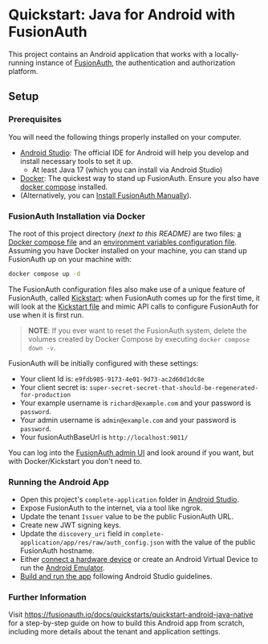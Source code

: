 # Quickstart: Java for Android with FusionAuth
This project contains an Android application that works with a locally-running instance of [FusionAuth](https://fusionauth.io/), the authentication and authorization platform.

## Setup

### Prerequisites
You will need the following things properly installed on your computer.

- [Android Studio](https://developer.android.com/studio): The official IDE for Android will help you develop and install necessary tools to set it up.
  - At least Java 17 (which you can install via Android Studio)
- [Docker](https://www.docker.com): The quickest way to stand up FusionAuth. Ensure you also have [docker compose](https://docs.docker.com/compose/) installed.
- (Alternatively, you can [Install FusionAuth Manually](https://fusionauth.io/docs/v1/tech/installation-guide/)).

### FusionAuth Installation via Docker

The root of this project directory _(next to this README)_ are two files: [a Docker compose file](./docker-compose.yml) and an [environment variables configuration file](./.env). Assuming you have Docker installed on your machine, you can stand up FusionAuth up on your machine with:

```bash
docker compose up -d
```

The FusionAuth configuration files also make use of a unique feature of FusionAuth, called [Kickstart](https://fusionauth.io/docs/v1/tech/installation-guide/kickstart): when FusionAuth comes up for the first time, it will look at the [Kickstart file](./kickstart/kickstart.json) and mimic API calls to configure FusionAuth for use when it is first run.

> **NOTE**: If you ever want to reset the FusionAuth system, delete the volumes created by Docker Compose by executing `docker compose down -v`.

FusionAuth will be initially configured with these settings:

* Your client Id is: `e9fdb985-9173-4e01-9d73-ac2d60d1dc8e`
* Your client secret is: `super-secret-secret-that-should-be-regenerated-for-production`
* Your example username is `richard@example.com` and your password is `password`.
* Your admin username is `admin@example.com` and your password is `password`.
* Your fusionAuthBaseUrl is `http://localhost:9011/`

You can log into the [FusionAuth admin UI](http://localhost:9011/admin) and look around if you want, but with Docker/Kickstart you don't need to.

### Running the Android App

- Open this project's `complete-application` folder in [Android Studio](https://developer.android.com/studio).
- Expose FusionAuth to the internet, via a tool like ngrok.
- Update the tenant `Issuer` value to be the public FusionAuth URL.
- Create new JWT signing keys.
- Update the `discovery_uri` field in `complete-application/app/res/raw/auth_config.json` with the value of the public FusionAuth hostname.
- Either [connect a hardware device](https://developer.android.com/studio/run/device) or create an Android Virtual Device to run the [Android Emulator](https://developer.android.com/studio/run/emulator).
- [Build and run the app](https://developer.android.com/studio/run/) following Android Studio guidelines.

### Further Information

Visit https://fusionauth.io/docs/quickstarts/quickstart-android-java-native for a step-by-step guide on how to build this Android app from scratch, including more details about the tenant and application settings.

